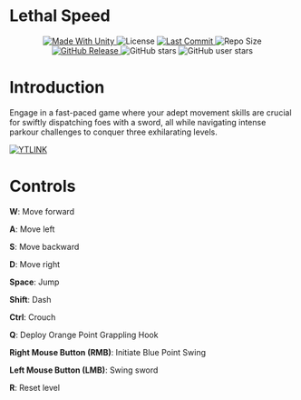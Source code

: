 <p align="center"><h1>Lethal Speed</h1></p>
<p align="center">

  <a>
    <a href="https://unity.com/">
    <img alt="Made With Unity" src="https://img.shields.io/badge/made%20with-Unity-57b9d3.svg?logo=Unity">
    </a>
  <a>
  <img alt="License" src="https://img.shields.io/github/license/szejkerek/LethalSpeed?logo=github">
  </a>
  <a>
    <a href="https://github.com/szejkerek/LethalSpeed/commits/main/">
    <img alt="Last Commit" src="https://img.shields.io/github/last-commit/szejkerek/LethalSpeed?logo=Mapbox&color=orange">
  </a>
  <a>
    <img alt="Repo Size" src="https://img.shields.io/github/repo-size/szejkerek/LethalSpeed?logo=VirtualBox">
  </a>
  <a href="https://github.com/szejkerek/LethalSpeed/releases">
    <img alt="GitHub Release" src="https://img.shields.io/github/v/release/szejkerek/LethalSpeed">
  </a>
  <a>
    <img alt="GitHub stars" src="https://img.shields.io/github/stars/szejkerek/LethalSpeed?branch=main&label=Stars&logo=GitHub&logoColor=ffffff&labelColor=282828&color=informational&style=flat">
  </a>
  <a>
    <img alt="GitHub user stars" src="https://img.shields.io/github/stars/szejkerek?affiliations=OWNER&branch=main&label=User%20Stars&logo=GitHub&logoColor=ffffff&labelColor=282828&color=informational&style=flat">
  </a>
</p>
    
# Introduction

Engage in a fast-paced game where your adept movement skills are crucial for swiftly dispatching foes with a sword, all while navigating intense parkour challenges to conquer three exhilarating levels.
    
[![YTLINK](https://github.com/szejkerek/LethalSpeed/assets/69083596/316fd34e-d6bb-458c-a354-4869b8479c0e)](https://youtu.be/0ZiTxyrfNDY?si=UzJZH7nFuwDes1x3)    

# Controls

**W**: Move forward

**A**: Move left

**S**: Move backward

**D**: Move right

**Space**: Jump

**Shift**: Dash

**Ctrl**: Crouch

**Q**: Deploy Orange Point Grappling Hook

**Right Mouse Button (RMB)**: Initiate Blue Point Swing

**Left Mouse Button (LMB)**: Swing sword

**R**: Reset level


